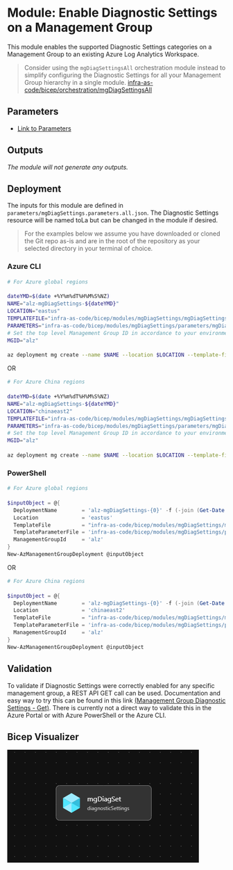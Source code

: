 # Module: Enable Diagnostic Settings on a Management Group

This module enables the supported Diagnostic Settings categories on a Management Group to an existing Azure Log Analytics Workspace.
> Consider using the `mgDiagSettingsAll` orchestration module instead to simplify configuring the Diagnostic Settings for all your Management Group hierarchy in a single module. [infra-as-code/bicep/orchestration/mgDiagSettingsAll](https://github.com/Azure/ALZ-Bicep/tree/main/infra-as-code/bicep/orchestration/mgDiagSettingsAll)

## Parameters

- [Link to Parameters](generateddocs/mgDiagSettings.bicep.md)

## Outputs

*The module will not generate any outputs.*

## Deployment

The inputs for this module are defined in `parameters/mgDiagSettings.parameters.all.json`. The Diagnostic Settings resource will be named toLa but can be changed in the module if desired.

> For the  examples below we assume you have downloaded or cloned the Git repo as-is and are in the root of the repository as your selected directory in your terminal of choice.

### Azure CLI

```bash
# For Azure global regions

dateYMD=$(date +%Y%m%dT%H%M%S%NZ)
NAME="alz-mgDiagSettings-${dateYMD}"
LOCATION="eastus"
TEMPLATEFILE="infra-as-code/bicep/modules/mgDiagSettings/mgDiagSettings.bicep"
PARAMETERS="infra-as-code/bicep/modules/mgDiagSettings/parameters/mgDiagSettings.parameters.all.json"
# Set the top level Management Group ID in accordance to your environment. This example assumes default 'alz'.
MGID="alz"

az deployment mg create --name $NAME --location $LOCATION --template-file $TEMPLATEFILE --parameters $PARAMETERS --management-group-id $MGID
```

OR

```bash
# For Azure China regions

dateYMD=$(date +%Y%m%dT%H%M%S%NZ)
NAME="alz-mgDiagSettings-${dateYMD}"
LOCATION="chinaeast2"
TEMPLATEFILE="infra-as-code/bicep/modules/mgDiagSettings/mgDiagSettings.bicep"
PARAMETERS="infra-as-code/bicep/modules/mgDiagSettings/parameters/mgDiagSettings.parameters.all.json"
# Set the top level Management Group ID in accordance to your environment. This example assumes default 'alz'.
MGID="alz"

az deployment mg create --name $NAME --location $LOCATION --template-file $TEMPLATEFILE --parameters $PARAMETERS --management-group-id $MGID
```

### PowerShell

```powershell
# For Azure global regions

$inputObject = @{
  DeploymentName        = 'alz-mgDiagSettings-{0}' -f (-join (Get-Date -Format 'yyyyMMddTHHMMssffffZ')[0..63])
  Location              = 'eastus'
  TemplateFile          = "infra-as-code/bicep/modules/mgDiagSettings/mgDiagSettings.bicep"
  TemplateParameterFile = 'infra-as-code/bicep/modules/mgDiagSettings/parameters/mgDiagSettings.parameters.all.json'
  ManagementGroupId     = 'alz'
}
New-AzManagementGroupDeployment @inputObject
```

OR

```powershell
# For Azure China regions

$inputObject = @{
  DeploymentName        = 'alz-mgDiagSettings-{0}' -f (-join (Get-Date -Format 'yyyyMMddTHHMMssffffZ')[0..63])
  Location              = 'chinaeast2'
  TemplateFile          = "infra-as-code/bicep/modules/mgDiagSettings/mgDiagSettings.bicep"
  TemplateParameterFile = 'infra-as-code/bicep/modules/mgDiagSettings/parameters/mgDiagSettings.parameters.all.json'
  ManagementGroupId     = 'alz'
}
New-AzManagementGroupDeployment @inputObject
```

## Validation

To validate if Diagnostic Settings were correctly enabled for any specific management group, a REST API GET call can be used. Documentation and easy way to try this can be found in this link [(Management Group Diagnostic Settings - Get)](https://learn.microsoft.com/rest/api/monitor/management-group-diagnostic-settings/get?tabs=HTTP&tryIt=true&source=docs#code-try-0). There is currently not a direct way to validate this in the Azure Portal or with Azure PowerShell or the Azure CLI.

## Bicep Visualizer

![Bicep Visualizer](media/bicepVisualizer.png "Bicep Visualizer")
